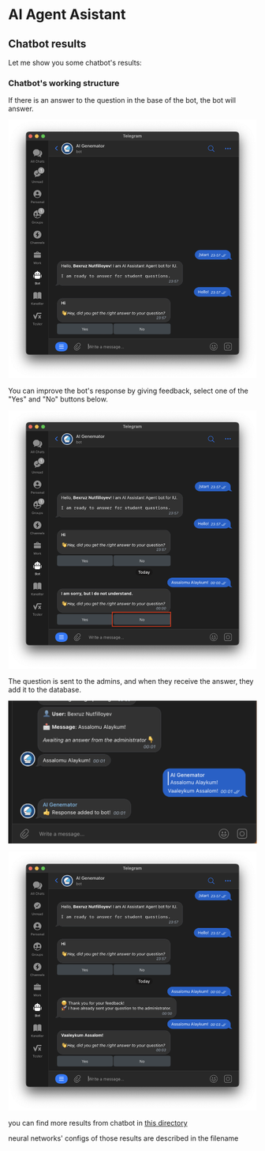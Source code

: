# AI Agent Asistant

## Chatbot results

Let me show you some chatbot's results:

### Chatbot's working structure

If there is an answer to the question in the base of the bot, the bot will answer.

![](assets/hello_message.png)

You can improve the bot's response by giving feedback, select one of the "Yes" and "No" buttons below.

![](assets/no_button.png)

The question is sent to the admins, and when they receive the answer, they add it to the database.

![](assets/asnwering_message.png)

![](assets/last_part.png)

you can find more results from chatbot in <a href='result' target="_blank">this directory</a>

neural networks' configs of those results are described in the filename

